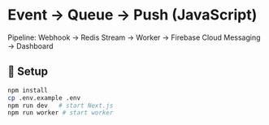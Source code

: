 # Event → Queue → Push (JavaScript)

Pipeline:
Webhook → Redis Stream → Worker → Firebase Cloud Messaging → Dashboard

## 🚀 Setup
```bash
npm install
cp .env.example .env
npm run dev   # start Next.js
npm run worker # start worker
